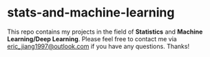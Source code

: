 # stats-and-machine-learning
This repo contains my projects in the field of **Statistics** and **Machine Learning/Deep Learning**.
Please feel free to contact me via eric_jiang1997@outlook.com if you have any questions.
Thanks!

